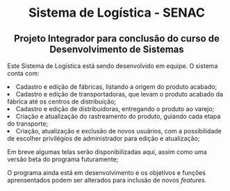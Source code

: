 <h1 align="center"><strong>Sistema de Logística - SENAC</strong></h1>
<h2 align="center">Projeto Integrador para conclusão do curso de Desenvolvimento de Sistemas</h2>
<p>Este Sistema de Logística está sendo desenvolvido em equipe. O sistema conta com:</p>
<li>Cadastro e edição de fábricas, listando a origem do produto acabado;
<li>Cadastro e edição de transportadoras, que levam o produto acabado da fábrica até os centros de distribuição;
<li>Cadastro e edição de distribuidoras, entregando o produto ao varejo;
<li>Criação e atualização do rastreamento do produto, guiando cada etapa do transporte;
<li>Criação, atualização e exclusão de novos usuários, com a possibilidade de escolher privilégios de administrador para edição e atualização;

<p>Em breve algumas telas serão disponibilizadas aqui, assim como uma versão beta do programa futuramente;</p>

<p>O programa ainda está em desenvolvimento e os objetivos e funções aprensentados podem ser alterados para inclusão de novos <i>features</i>.</p>

